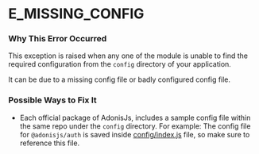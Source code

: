 # E_MISSING_CONFIG

### Why This Error Occurred
This exception is raised when any one of the module is unable to find the required configuration from the `config` directory of your application.

It can be due to a missing config file or badly configured config file.

### Possible Ways to Fix It
- Each official package of AdonisJs, includes a sample config file within the same repo under the `config` directory. For example: The config file for `@adonisjs/auth` is saved inside [config/index.js](https://github.com/adonisjs/adonis-auth/config/index.js) file, so make sure to reference this file.
